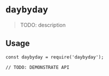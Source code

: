 # `daybyday`

> TODO: description

## Usage

```
const daybyday = require('daybyday');

// TODO: DEMONSTRATE API
```

